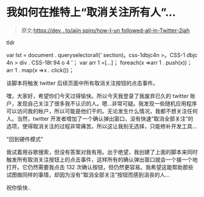 # 我如何在推特上“取消关注所有人”...

> 原文:[https://dev . to/ajin spiro/how-I-un followed-all-in-Twitter-2jah](https://dev.to/ajinspiro/how-i-unfollowed-all-in-twitter-2jah)

tldr

var lst = document . queryselectorall(' section)。css-1dbjc4n >。CSS-1 dbjc 4n > div . CSS-18t 94 o 4 '；
var arr 1 =[…]；
foreach(x =>arr 1 . push(x))；
arr 1 . map(x =>x . click())；

该脚本将触发 twitter 后续页面中所有取消关注按钮的点击事件。

嘿，大家好，希望你们今天过得愉快。所以今天我登录了我废弃已久的 twitter 账户，发现自己关注了很多我不认识的人。嗯...非常可疑。我发现一些随机应用程序可以访问我的帐户，所以可能是他们干的。无论发生什么情况，我都不想关注任何人。当然，twitter 开发者增加了一个确认弹出窗口，没有快速“取消全部关注”的选项，使得取消关注的过程非常痛苦。所以这让我别无选择，只能修补开发工具...

"回到硬件模式"

我试着用谷歌搜索，但没有答案对我有用。出于绝望，我创建了上面的脚本来同时触发所有取消关注按钮上的点击事件，这样所有的确认弹出窗口就会一个接一个地打开。它仍然需要我点击 132 次确认按钮，但仍然更容易。我希望这能帮助那些试图做同样的事情，却因为没有“取消全部关注”按钮而感到沮丧的人...

祝你愉快..